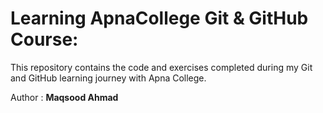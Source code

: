 # <h1>Learning ApnaCollege Git &amp; GitHub Course: </h1>
<p>This repository contains the code and exercises completed during my Git and GitHub learning journey with Apna College.</p>
<p>Author : <b>Maqsood Ahmad</b></p>


